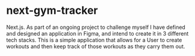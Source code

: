 # next-gym-tracker
Next.js. As part of an ongoing project to challenge myself I have defined and designed an application in Figma, and intend to create it in 3 different tech stacks. This is a simple application that allows for a User to create workouts and then keep track of those workouts as they carry them out.

